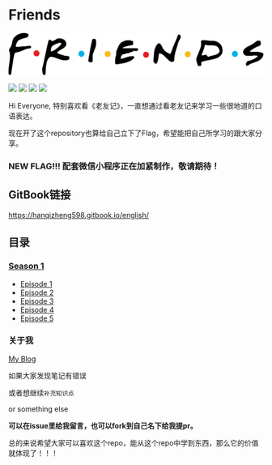 # Friends 

![](/Learn/source/image/Friends_logo.png)

![](https://img.shields.io/badge/To-Learn-brightgreen.svg?longCache=true&style=popout-square) 
![](https://img.shields.io/badge/Status-Updating-red.svg?longCache=true&style=popout-square)
![](https://img.shields.io/badge/level-freshman-blue.svg?longCache=true&style=popout-square)
![](https://img.shields.io/badge/Thank_You-Star-yellow.svg?longCache=true&style=popout-square)

Hi Everyone, 特别喜欢看《老友记》，一直想通过看老友记来学习一些很地道的口语表达。

现在开了这个repository也算给自己立下了Flag，希望能把自己所学习的跟大家分享。

### **NEW FLAG!!!** 配套微信小程序正在加紧制作，敬请期待！

## GitBook链接

https://hanqizheng598.gitbook.io/english/


## 目录

### [Season 1](https://github.com/hanqizheng/Engilsh-Note/tree/master/Season1)
- [Episode 1](https://github.com/hanqizheng/English-Note/blob/master/Learn/Season1/Episode1.md)
- [Episode 2](https://github.com/hanqizheng/English-Note/blob/master/Learn/Season1/Episode2.md)
- [Episode 3](https://github.com/hanqizheng/English-Note/blob/master/Learn/Season1/Episode3.md)
- [Episode 4](https://github.com/hanqizheng/English-Note/blob/master/Learn/Season1/Episode4.md)
- [Episode 5](https://github.com/hanqizheng/English-Note/blob/master/Learn/Season1/Episode5.md)


### 关于我

[My Blog](https://hanqizheng.github.io)


如果大家发现笔记有错误

或者想继续`补充知识点`

or something else

**可以在issue里给我留言，也可以fork到自己名下给我提pr。**

总的来说希望大家可以喜欢这个repo，能从这个repo中学到东西，那么它的价值就体现了！！！

